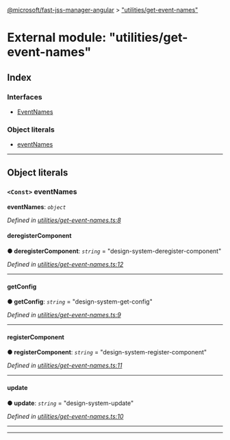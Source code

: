 [@microsoft/fast-jss-manager-angular](../README.md) > ["utilities/get-event-names"](../modules/_utilities_get_event_names_.md)

# External module: "utilities/get-event-names"

## Index

### Interfaces

* [EventNames](../interfaces/_utilities_get_event_names_.eventnames.md)

### Object literals

* [eventNames](_utilities_get_event_names_.md#eventnames-1)

---

## Object literals

<a id="eventnames-1"></a>

### `<Const>` eventNames

**eventNames**: *`object`*

*Defined in [utilities/get-event-names.ts:8](https://github.com/Microsoft/fast-dna/blob/164dd3ca/packages/fast-jss-manager-angular/src/utilities/get-event-names.ts#L8)*

<a id="eventnames-1.deregistercomponent"></a>

####  deregisterComponent

**● deregisterComponent**: *`string`* = "design-system-deregister-component"

*Defined in [utilities/get-event-names.ts:12](https://github.com/Microsoft/fast-dna/blob/164dd3ca/packages/fast-jss-manager-angular/src/utilities/get-event-names.ts#L12)*

___
<a id="eventnames-1.getconfig"></a>

####  getConfig

**● getConfig**: *`string`* = "design-system-get-config"

*Defined in [utilities/get-event-names.ts:9](https://github.com/Microsoft/fast-dna/blob/164dd3ca/packages/fast-jss-manager-angular/src/utilities/get-event-names.ts#L9)*

___
<a id="eventnames-1.registercomponent"></a>

####  registerComponent

**● registerComponent**: *`string`* = "design-system-register-component"

*Defined in [utilities/get-event-names.ts:11](https://github.com/Microsoft/fast-dna/blob/164dd3ca/packages/fast-jss-manager-angular/src/utilities/get-event-names.ts#L11)*

___
<a id="eventnames-1.update"></a>

####  update

**● update**: *`string`* = "design-system-update"

*Defined in [utilities/get-event-names.ts:10](https://github.com/Microsoft/fast-dna/blob/164dd3ca/packages/fast-jss-manager-angular/src/utilities/get-event-names.ts#L10)*

___

___

